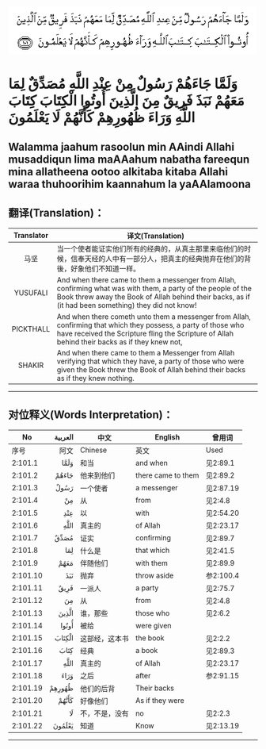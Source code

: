 ![002:101](images/002_101.gif)

#   وَلَمَّا جَاءَهُمْ رَسُولٌ مِنْ عِنْدِ اللَّهِ مُصَدِّقٌ لِمَا مَعَهُمْ نَبَذَ فَرِيقٌ مِنَ الَّذِينَ أُوتُوا الْكِتَابَ كِتَابَ اللَّهِ وَرَاءَ ظُهُورِهِمْ كَأَنَّهُمْ لَا يَعْلَمُونَ 

## Walamma jaahum rasoolun min AAindi Allahi musaddiqun lima maAAahum nabatha fareequn mina allatheena ootoo alkitaba kitaba Allahi waraa thuhoorihim kaannahum la yaAAlamoona

## 翻译(Translation)：

| Translator | 译文(Translation)                                            |
| :--------: | ------------------------------------------------------------ |
|    马坚    | 当一个使者能证实他们所有的经典的，从真主那里来临他们的时候，信奉天经的人中有一部分人，把真主的经典抛弃在他们的背後，好象他们不知道一样。 |
|  YUSUFALI  | And when there came to them a messenger from Allah, confirming what was with them, a party of the people of the Book threw away the Book of Allah behind their backs, as if (it had been something) they did not know! |
| PICKTHALL  | And when there cometh unto them a messenger from Allah, confirming that which they possess, a party of those who have received the Scripture fling the Scripture of Allah behind their backs as if they knew not, |
|   SHAKIR   | And when there came to them a Messenger from Allah verifying that which they have, a party of those who were given the Book threw the Book of Allah behind their backs as if they knew nothing. |

---

## 对位释义(Words Interpretation)：

| No       | العربية | 中文           | English            | 曾用词    |
| -------- | ------: | -------------- | ------------------ | --------- |
| 序号     |    阿文 | Chinese        | 英文               | Used      |
| 2:101.1  |    وَلَمَّا | 和当           | and when           | 见2:89.1  |
| 2:101.2  |   جَاءَهُمْ | 他来到他们     | there came to them | 见2:89.2  |
| 2:101.3  |    رَسُولٌ | 一个使者       | a messenger        | 见2:87.19 |
| 2:101.4  |      مِنْ | 从             | from               | 见2:4.8   |
| 2:101.5  |     عِنْدِ | 以             | with               | 见2:54.20 |
| 2:101.6  |    اللَّهِ | 真主的         | of Allah           | 见2:23.17 |
| 2:101.7  |    مُصَدِّقٌ | 证实           | confirming         | 见2:89.7  |
| 2:101.8  |     لِمَا | 什么是         | that which         | 见2:41.5  |
| 2:101.9  |    مَعَهُمْ | 伴随他们       | with them          | 见2:89.9  |
| 2:101.10 |     نَبَذَ | 抛弃           | throw aside        | 参2:100.4 |
| 2:101.11 |    فَرِيقٌ | 一派人         | a party            | 见2:75.7  |
| 2:101.12 |      مِنَ | 从             | from               | 见2:4.8   |
| 2:101.13 |   الَّذِينَ | 谁，那些       | those who          | 见2:6.2   |
| 2:101.14 |   أُوتُوا | 被给           | were given         |           |
| 2:101.15 |  الْكِتَابَ | 这部经，这本书 | the book           | 见2:2.2   |
| 2:101.16 |    كِتَابَ | 经典           | a book             | 见2:89.3  |
| 2:101.17 |    اللَّهِ | 真主的         | of Allah           | 见2:23.17 |
| 2:101.18 |    وَرَاءَ | 之后           | after              | 参2:91.15 |
| 2:101.19 |  ظُهُورِهِمْ | 他们的后背     | Their backs        |           |
| 2:101.20 |   كَأَنَّهُمْ | 好像他们       | As if they were    |           |
| 2:101.21 |      لَا | 不，不是，没有 | no                 | 见2:2.3   |
| 2:101.22 |  يَعْلَمُونَ | 知道           | Know               | 见2:13.19 |

---
